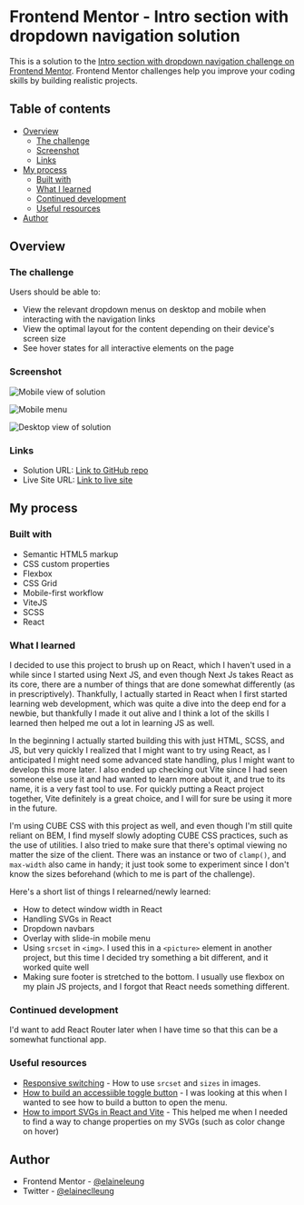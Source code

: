 # Frontend Mentor - Intro section with dropdown navigation solution

This is a solution to the [Intro section with dropdown navigation challenge on Frontend Mentor](https://www.frontendmentor.io/challenges/intro-section-with-dropdown-navigation-ryaPetHE5). Frontend Mentor challenges help you improve your coding skills by building realistic projects. 

## Table of contents

- [Overview](#overview)
  - [The challenge](#the-challenge)
  - [Screenshot](#screenshot)
  - [Links](#links)
- [My process](#my-process)
  - [Built with](#built-with)
  - [What I learned](#what-i-learned)
  - [Continued development](#continued-development)
  - [Useful resources](#useful-resources)
- [Author](#author)

## Overview

### The challenge

Users should be able to:

- View the relevant dropdown menus on desktop and mobile when interacting with the navigation links
- View the optimal layout for the content depending on their device's screen size
- See hover states for all interactive elements on the page

### Screenshot

![Mobile view of solution](./design/mobile.png)

![Mobile menu](./design/mobile-menu-expanded.png)

![Desktop view of solution](./design/desktop.png)
### Links

- Solution URL: [Link to GitHub repo](https://github.com/elaineleung/frontendmentor/tree/main/introsecwithdropdownnav/)
- Live Site URL: [Link to live site](https://elaineleung.github.io/frontendmentor/introsecwithdropdownnav/)

## My process

### Built with

- Semantic HTML5 markup
- CSS custom properties
- Flexbox
- CSS Grid
- Mobile-first workflow
- ViteJS
- SCSS
- React

### What I learned

I decided to use this project to brush up on React, which I haven't used in a while since I started using Next JS, and even though Next Js takes React as its core, there are a number of things that are done somewhat differently (as in prescriptively). Thankfully, I actually started in React when I first started learning web development, which was quite a dive into the deep end for a newbie, but thankfully I made it out alive and I think a lot of the skills I learned then helped me out a lot in learning JS as well.

In the beginning I actually started building this with just HTML, SCSS, and JS, but very quickly I realized that I might want to try using React, as I anticipated I might need some advanced state handling, plus I might want to develop this more later. I also ended up checking out Vite since I had seen someone else use it and had wanted to learn more about it, and true to its name, it is a very fast tool to use. For quickly putting a React project together, Vite definitely is a great choice, and I will for sure be using it more in the future.

I'm using CUBE CSS with this project as well, and even though I'm still quite reliant on BEM, I find myself slowly adopting CUBE CSS practices, such as the use of utilities. I also tried to make sure that there's optimal viewing no matter the size of the client. There was an instance or two of `clamp()`, and `max-width` also came in handy; it just took some to experiment since I don't know the sizes beforehand (which to me is part of the challenge). 

Here's a short list of things I relearned/newly learned:
- How to detect window width in React
- Handling SVGs in React
- Dropdown navbars 
- Overlay with slide-in mobile menu
- Using `srcset` in `<img>`. I used this in a `<picture>` element in another project, but this time I decided try something a bit different, and it worked quite well
- Making sure footer is stretched to the bottom. I usually use flexbox on my plain JS projects, and I forgot that React needs something different.

### Continued development

I'd want to add React Router later when I have time so that this can be a somewhat functional app.

### Useful resources

- [Responsive switching](https://developer.mozilla.org/en-US/docs/Learn/HTML/Multimedia_and_embedding/Responsive_images) - How to use `srcset` and `sizes` in images. 
- [How to build an accessiible toggle button](https://joshcollinsworth.com/blog/accessible-toggle-buttons) - I was looking at this when I wanted to see how to build a button to open the menu.
- [How to import SVGs in React and Vite](https://www.freecodecamp.org/news/how-to-import-svgs-in-react-and-vite/) - This helped me when I needed to find a way to change properties on my SVGs (such as color change on hover)

## Author

- Frontend Mentor - [@elaineleung](https://www.frontendmentor.io/profile/elaineleung)
- Twitter - [@elaineclleung](https://twitter.com/elaineclleung)
